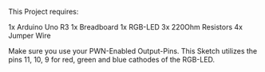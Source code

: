 This Project requires:

1x Arduino Uno R3
1x Breadboard
1x RGB-LED
3x 220Ohm Resistors
4x Jumper Wire

Make sure you use your PWN-Enabled Output-Pins.
This Sketch utilizes the pins 11, 10, 9 for red, green and blue cathodes of the RGB-LED.
